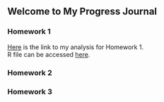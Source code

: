 ## Welcome to My Progress Journal  
### Homework 1

[Here](https://BU-IE-360.github.io/spring22-HaticeSerraHakyemez/Homework1/Hw1(html).html) is the link to my analysis for Homework 1.  
R file can be accessed [here](https://BU-IE-360.github.io/spring22-HaticeSerraHakyemez/Homework1/Hw1(Rmd).Rmd).  


### Homework 2
### Homework 3

